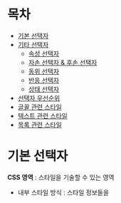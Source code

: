 # 목차

- [기본 선택자](#기본-선택자)
- [기타 선택자](#기타-선택자)
    - [속성 선택자](#속성-선택자)
    - [자손 선택자 & 후손 선택자](#자손-선택자--후손-선택자)
    - [동위 선택자](#동위-선택자)
    - [반응 선택자](#반응-선택자)
    - [상태 선택자](#상태-선택자)
- [선택자 우선순위](#선택자-우선순위)
- [글꼴 관련 스타일](#글꼴-관련-스타일)
- [텍스트 관련 스타일](#텍스트-관련-스타일)
- [목록 관련 스타일](#목록-관련-스타일)

# 기본 선택자

**CSS 영역** : 스타일을 기술할 수 있는 영역
- 내부 스타일 방식 : 스타일 정보들을 <style> 태그 내에 기입하는 방식
- 인라인 스타일 방식 : 요소 내에 style 속성을 이용해 직접 기입하는 방식
- 외부 스타일 방식 : 스타일 정보를 기술하는 .css 외부문서를 만들고, link 태그로 연결하는 방식

**선택자**

특정 HTML 요소를 선택하고자 할 때 사용하는 기능

→ 해당 요소를 선택해 원하는 "스타일"과 "기능"을 적용

|선택자|기능|
|---|---|
|전체 선택자 *|HTML 문서 상의 모든 요소 선택|
|태그 선택자 태그명|HTML 문서 상의 해당 태그 선택|
|아이디 선택자 #아이디명|HTML 문서 상의 고유 id값 하나 선택|
|클래스 선택자 .클래스명|HTML 문서 상의 여러 클래스값 선택|
*모든 태그내에 공통 사용가능한 속성 : id, class

# 기타 선택자

## 속성 선택자

선택하고자 하는 요소 내의 속성을 선택하는 방법

선택자 뒤에 []를 이용해 속성과 속성값을 제시하며 선택

|선택자|기능|
|---|---|
|선택자[속성=속성값]|"일치"하는 요소|
|선택자[속성~=속성값]|"일치" 하거나 "포함"하는 요소 (키워드 불가능, 공백으로 구분)|
|선택자[속성\|=속성값]|"일치" 하거나 "-으로 시작"하는 요소|
|선택자[속성^=속성값]|"시작" 하는 요소|
|선택자[속성$=속성값]|"끝" 나는 요소|
|선택자[속성*=속성값]|"포함" 하는 요소|

## 자손 선택자 & 후손 선택자

- 자손 : 바로 하위 요소들
- 후손 : 하위 요소들 전부

*즉, **자손조차도 후손**

```html
<div id="test1">
    <h4>div의 자손이면서 후손입니다.</h4>
    <h4>div의 자손이면서 후손입니다.</h4>

    <ul>div의 자손이면서 후손입니다.
        <li>ul의 자손이면서 div의 후손입니다.</li>
        <li>ul의 자손이면서 div의 후손입니다.</li>
    </ul>
</div>
```

|선택자|기능|
|---|---|
|자손 선택자 a>b|a요소의 자손 중 b요소들 선택|
|후손 선택자 a b|a요소의 후손 중 b요소들 선택|

## 동위 선택자

동위관계(같은레벨)에 있는 뒤에 위치한 특정 요소를 선택

|선택자|기능|
|---|---|
|동위관계 단일 선택 a+b|a요소 바로 뒤의 b요소 하나 선택|
|동위관계 전체 선택 a~b|a요소 바로 뒤의 b요소 모두 선택|

## 반응 선택자

사용자의 움직임에 따라 선택되는 선택자

|선택자|기능|
|---|---|
|클릭 선택자 :active|해당 요소가 클릭되었을 경우 스타일 부여|
|호버 선택자 :hover|해당 요소에 마우스가 올라가는 경우 스타일 부여|

## 상태 선택자

요소의 상태에 따라 선택되는 선택자

|선택자|기능|
|---|---|
|체크선택자 :checked|체크된 상태의 요소 선택|
|초점선택자 :focus|초점이 맞춰진 input 요소 선택|
|활성선택자 :enabled|활성화 되어 있는 요소 선택|
|비활성선택자 :disabled|비활성화 되어 있는 요소 선택|

# 선택자 우선순위

기본적으로 CSS는 위에서부터 아래로 적용

태그 선택자 → 클래스 선택자 → 아이디 선택자 → 인라인 스타일 방식 → !important(가장 강력하긴 하나, 권장x)

# 글꼴 관련 스타일

# 텍스트 관련 스타일

# 목록 관련 스타일
